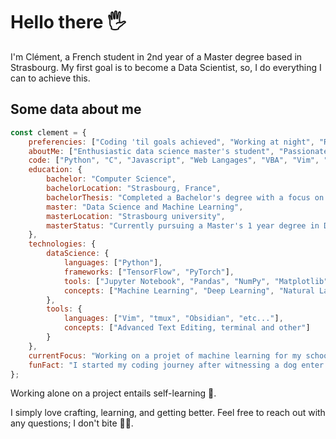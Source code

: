 # Hello there 🖐

I'm Clément, a French student in 2nd year of a Master degree based in Strasbourg.
My first goal is to become a Data Scientist, so, I do everything I can to achieve this. 

## Some data about me 

```javascript
const clement = {
    preferencies: ["Coding 'til goals achieved", "Working at night", "Remote work", "Light Mode"],
    aboutMe: ["Enthusiastic data science master's student", "Passionate about artificial intelligence", "Proficient in Python, C, JavaScript, and more"],
    code: ["Python", "C", "Javascript", "Web Langages", "VBA", "Vim", "Always eager to learn new technologies"],
    education: {
        bachelor: "Computer Science",
        bachelorLocation: "Strasbourg, France",
        bachelorThesis: "Completed a Bachelor's degree with a focus on computer science.",
        master: "Data Science and Machine Learning",
        masterLocation: "Strasbourg university",
        masterStatus: "Currently pursuing a Master's 1 year degree in Data Science and Machine Learning.",
    },
    technologies: {
        dataScience: {
            languages: ["Python"],
            frameworks: ["TensorFlow", "PyTorch"],
            tools: ["Jupyter Notebook", "Pandas", "NumPy", "Matplotlib"],
            concepts: ["Machine Learning", "Deep Learning", "Natural Language Processing"]
        },
        tools: {
            languages: ["Vim", "tmux", "Obsidian", "etc..."],
            concepts: ["Advanced Text Editing, terminal and other"]
        }
    },
    currentFocus: "Working on a projet of machine learning for my school",
    funFact: "I started my coding journey after witnessing a dog enter my favorite bar, look around, and 'bark': Hello World."
};

```

Working alone on a project entails self-learning 👾.

I simply love crafting, learning, and getting better. Feel free to reach out with any questions; I don't bite 🧛‍♀️.


